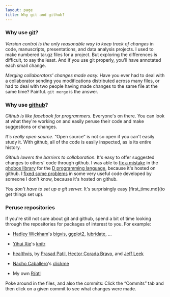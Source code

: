 ```yaml
---
layout: page
title: Why git and github?
---
```


### Why use [git](http://git-scm.com)?

_Version control is the only reasonable way to keep track of changes_
in code, manuscripts, presentations, and data analysis projects.  I
used to make numbered tar.gz files for a project.  But exploring the
differences is difficult, to say the least.  And if you use git
properly, you'll have annotated each small change.

_Merging collaborators' changes made easy._  Have you ever had to
deal with a collaborator sending you modifications distributed across
many files, or had to deal with two people having made changes to the same
file at the same time?  Painful.  `git merge` is the answer.


### Why use [github](http://github.com)?

_Github is like facebook for programmers._  Everyone's on there. You
can look at what they're working on and easily peruse their
code and make suggestions or changes.

_It's really open source._ &ldquo;Open source&rdquo; is not so open if
you can't easily study it.  With github, all of the code is easily
inspected, as is its entire history.

_Github lowers the barriers to collaboration._  It's easy to
offer suggested changes to others' code through github.  I was able to
[fix a mistake](https://github.com/D-Programming-Language/phobos/commit/903a5e821a54a7dc5a2695e47db3abe2517742fe)
in the
[phobos library](https://github.com/D-Programming-Language/phobos) for
the [D programming language](http://dlang.org), because it's hosted on
github.  I
[fixed some problems](https://github.com/Caged/d3-tip/commit/c0117472438db94e0cf3febd45bf768ddc1bea5c)
in some very useful code developed by someone I don't know, because
it's hosted on github.

_You don't have to set up a git server._ It's surprisingly easy
[first_time.md](to get things set up).


### Peruse repositories

If you're still not sure about git and github, spend a bit of time
looking through the repositories for packages of interest to you.  For
example:

- [Hadley Wickham](http://had.co.nz)'s
  [bigvis](https://github.com/hadley/bigvis),
  [ggplot2](https://github.com/hadley/ggplot2),
  [lubridate](https://github.com/hadley/lubridate), ...
  
- [Yihui Xie](http://yihui.name)'s [knitr](https://github.com/yihui/knitr)

- [healthvis](https://github.com/hcorrada/healthvis), by
  [Prasad Patil](http://www.biostat.jhsph.edu/people/student/patil.shtml),
  [Hector Corada Bravo](http://www.cbcb.umd.edu/~hcorrada/), and [Jeff Leek](http://www.biostat.jhsph.edu/~jleek/)

- [Nacho Caballero](http://github.com/nachocab)'s [clickme](https://github.com/nachocab/clickme)

- My own [R/qtl](http://github.com/kbroman/qtl)

Poke around in the files, and also the commits: 
Click the &ldquo;Commits&rdquo; tab and then click on a given commit
to see what changes were made.
